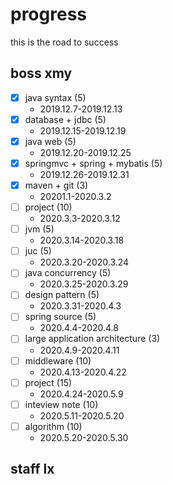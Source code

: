 # progress
this is the road to success


## boss xmy
- [X] java syntax (5)
   - 2019.12.7-2019.12.13
- [X] database + jdbc (5)
   - 2019.12.15-2019.12.19
- [X] java web (5)
   - 2019.12.20-2019.12.25
- [X] springmvc + spring + mybatis (5)
   - 2019.12.26-2019.12.31
- [X] maven + git (3)
  - 20201.1-2020.3.2
- [ ] project (10)
  - 2020.3.3-2020.3.12
- [ ] jvm (5)
  - 2020.3.14-2020.3.18
- [ ] juc (5)
  - 2020.3.20-2020.3.24
- [ ] java concurrency (5)
  - 2020.3.25-2020.3.29
- [ ] design pattern (5)
  - 2020.3.31-2020.4.3
- [ ] spring source (5)
  - 2020.4.4-2020.4.8
- [ ] large application architecture (3)
  - 2020.4.9-2020.4.11
- [ ] middleware (10)
  - 2020.4.13-2020.4.22
- [ ] project (15)
  - 2020.4.24-2020.5.9
- [ ] inteview note (10)
  - 2020.5.11-2020.5.20
- [ ] algorithm (10)
  - 2020.5.20-2020.5.30


## staff lx

